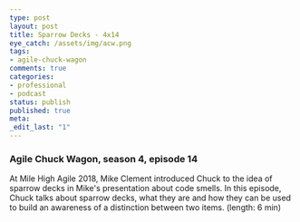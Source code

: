 ```yaml
---
type: post
layout: post
title: Sparrow Decks - 4x14
eye_catch: /assets/img/acw.png
tags:
- agile-chuck-wagon
comments: true
categories:
- professional
- podcast
status: publish
published: true
meta:
_edit_last: "1"
---
```


### Agile Chuck Wagon, season 4, episode 14

At Mile High Agile 2018, Mike Clement introduced Chuck to the idea of sparrow decks in Mike's presentation about code smells. In this episode, Chuck talks about sparrow decks, what they are and how they can be used to build an awareness of a distinction between two items. (length: 6 min)
